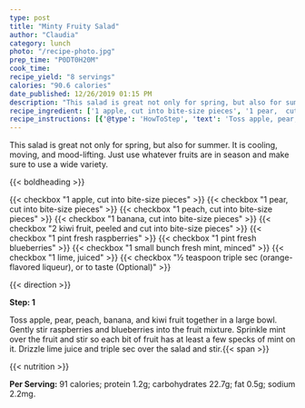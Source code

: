 ```yaml
---
type: post
title: "Minty Fruity Salad"
author: "Claudia"
category: lunch
photo: "/recipe-photo.jpg"
prep_time: "P0DT0H20M"
cook_time: 
recipe_yield: "8 servings"
calories: "90.6 calories"
date_published: 12/26/2019 01:15 PM
description: "This salad is great not only for spring, but also for summer. It is cooling, moving, and mood-lifting. Just use whatever fruits are in season and make sure to use a wide variety."
recipe_ingredient: ['1 apple, cut into bite-size pieces', '1 pear,  cut into bite-size pieces', '1 peach,  cut into bite-size pieces', '1 banana,  cut into bite-size pieces', '2 kiwi fruit, peeled and cut into bite-size pieces', '1 pint fresh raspberries', '1 pint fresh blueberries', '1 small bunch fresh mint, minced', '1 lime, juiced', '½ teaspoon triple sec (orange-flavored liqueur), or to taste']
recipe_instructions: [{'@type': 'HowToStep', 'text': 'Toss apple, pear, peach, banana, and kiwi fruit together in a large bowl. Gently stir raspberries and blueberries into the fruit mixture. Sprinkle mint over the fruit and stir so each bit of fruit has at least a few specks of mint on it. Drizzle lime juice and triple sec over the salad and stir.\n'}]
---
```


This salad is great not only for spring, but also for summer. It is cooling, moving, and mood-lifting. Just use whatever fruits are in season and make sure to use a wide variety. 

{{< boldheading >}}

{{< checkbox "1  apple, cut into bite-size pieces" >}}
{{< checkbox "1  pear,  cut into bite-size pieces" >}}
{{< checkbox "1  peach,  cut into bite-size pieces" >}}
{{< checkbox "1  banana,  cut into bite-size pieces" >}}
{{< checkbox "2  kiwi fruit, peeled and cut into bite-size pieces" >}}
{{< checkbox "1 pint fresh raspberries" >}}
{{< checkbox "1 pint fresh blueberries" >}}
{{< checkbox "1 small bunch fresh mint, minced" >}}
{{< checkbox "1  lime, juiced" >}}
{{< checkbox "½ teaspoon triple sec (orange-flavored liqueur), or to taste  (Optional)" >}}


{{< direction >}}

**Step: 1**

Toss apple, pear, peach, banana, and kiwi fruit together in a large bowl. Gently stir raspberries and blueberries into the fruit mixture. Sprinkle mint over the fruit and stir so each bit of fruit has at least a few specks of mint on it. Drizzle lime juice and triple sec over the salad and stir.{{< span >}}

{{< nutrition >}}

**Per Serving:** 91 calories; protein 1.2g; carbohydrates 22.7g; fat 0.5g; sodium 2.2mg.
